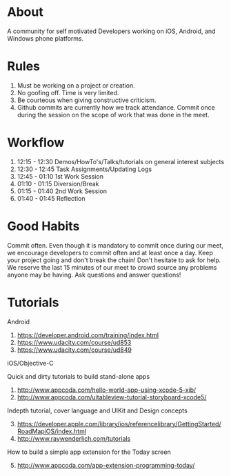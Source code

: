 # About

A community for self motivated Developers working on iOS, Android, and Windows phone platforms.

# Rules

1. Must be working on a project or creation.
2. No goofing off. Time is very limited.
3. Be courteous when giving constructive criticism.
5. Github commits are currently how we track attendance.
   Commit once during the session on the scope of work that was done in the meet.

# Workflow

1. 12:15 - 12:30  Demos/HowTo's/Talks/tutorials on general interest subjects
2. 12:30 - 12:45  Task Assignments/Updating Logs
3. 12:45 - 01:10  1st Work Session
4. 01:10 - 01:15  Diversion/Break
5. 01:15 - 01:40  2nd Work Session
6. 01:40 - 01:45  Reflection

# Good Habits

Commit often. Even though it is mandatory to commit once during our meet, we encourage developers to commit often and at least once a day. Keep your project going and don't break the chain! 
Don't hesitate to ask for help. We reserve the last 15 minutes of our meet to crowd source any problems anyone may be having. Ask questions and answer questions!

# Tutorials

Android

1. https://developer.android.com/training/index.html
2. https://www.udacity.com/course/ud853
3. https://www.udacity.com/course/ud849

iOS/Objective-C

Quick and dirty tutorials to build stand-alone apps

1. http://www.appcoda.com/hello-world-app-using-xcode-5-xib/
2. http://www.appcoda.com/uitableview-tutorial-storyboard-xcode5/

Indepth tutorial, cover language and UIKit and Design concepts

3. https://developer.apple.com/library/ios/referencelibrary/GettingStarted/RoadMapiOS/index.html
4. http://www.raywenderlich.com/tutorials

How to build a simple app extension for the Today screen

5. http://www.appcoda.com/app-extension-programming-today/
